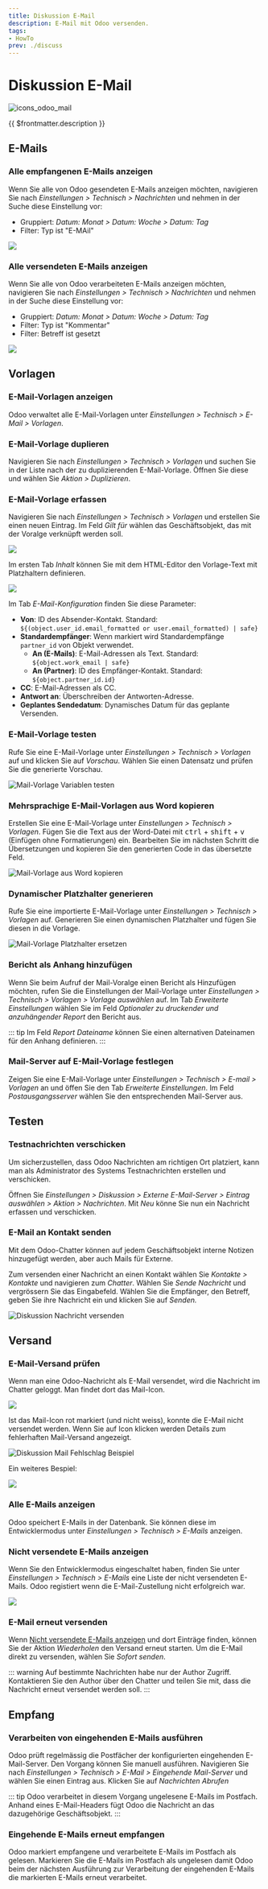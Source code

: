 ```yaml
---
title: Diskussion E-Mail
description: E-Mail mit Odoo versenden.
tags:
- HowTo
prev: ./discuss
---
```

# Diskussion E-Mail
![icons_odoo_mail](attachments/icons_odoo_mail.png)

{{ $frontmatter.description }}

## E-Mails

### Alle empfangenen E-Mails anzeigen

Wenn Sie alle von Odoo gesendeten E-Mails anzeigen möchten, navigieren Sie nach *Einstellungen > Technisch > Nachrichten* und nehmen in der Suche diese Einstellung vor:

* Gruppiert: *Datum: Monat > Datum: Woche > Datum: Tag*
* Filter: Typ ist "E-MAil"

![](attachments/Diskussion%20E-Mail%20Empfang.png)

### Alle versendeten E-Mails anzeigen

Wenn Sie alle von Odoo verarbeiteten E-Mails anzeigen möchten, navigieren Sie nach *Einstellungen > Technisch > Nachrichten* und nehmen in der Suche diese Einstellung vor:

* Gruppiert: *Datum: Monat > Datum: Woche > Datum: Tag*
* Filter: Typ ist "Kommentar"
* Filter: Betreff ist gesetzt

![](attachments/Diskussion%20E-Mail%20Gesendet.png)

## Vorlagen

### E-Mail-Vorlagen anzeigen

Odoo verwaltet alle E-Mail-Vorlagen unter *Einstellungen > Technisch > E-Mail > Vorlagen*.

### E-Mail-Vorlage duplieren

Navigieren Sie nach *Einstellungen > Technisch > Vorlagen* und suchen Sie in der Liste nach der zu duplizierenden E-Mail-Vorlage. Öffnen Sie diese und wählen Sie *Aktion > Duplizieren*.

### E-Mail-Vorlage erfassen

Navigieren Sie nach *Einstellungen > Technisch > Vorlagen* und erstellen Sie einen neuen Eintrag. Im Feld *Gilt für* wählen das Geschäftsobjekt, das mit der Voralge verknüpft werden soll.

![](attachments/Diskussion%20E-Mail%20Gilt%20für.png)

Im ersten Tab *Inhalt* können Sie mit dem HTML-Editor den Vorlage-Text mit Platzhaltern definieren. 

![](attachments/Diskussion%20E-Mail%20HTML.png)

Im Tab *E-Mail-Konfiguration* finden Sie diese Parameter:

* **Von**: ID des Absender-Kontakt. Standard: `${(object.user_id.email_formatted or user.email_formatted) | safe}`
* **Standardempfänger**: Wenn markiert wird Standardempfänge `partner_id` von Objekt verwendet.
	* **An (E-Mails)**: E-Mail-Adressen als Text. Standard: `${object.work_email | safe}`
	* **An (Partner)**: ID des Empfänger-Kontakt. Standard: `${object.partner_id.id}`
* **CC**: E-Mail-Adressen als CC.
* **Antwort an**: Überschreiben der Antworten-Adresse.
* **Geplantes Sendedatum**: Dynamisches Datum für das geplante Versenden.

### E-Mail-Vorlage testen

Rufe Sie eine E-Mail-Vorlage unter *Einstellungen > Technisch > Vorlagen* auf und klicken Sie auf *Vorschau*. Wählen Sie einen Datensatz und prüfen Sie die generierte Vorschau.

![Mail-Vorlage Variablen testen](attachments/Mail-Vorlage%20Variablen%20testen.gif)

### Mehrsprachige E-Mail-Vorlagen aus Word kopieren

Erstellen Sie eine E-Mail-Vorlage unter *Einstellungen > Technisch > Vorlagen*. Fügen Sie die Text aus der Word-Datei mit <kbd>ctrl</kbd> + <kbd>shift</kbd> + <kbd>v</kbd> (Einfügen ohne Formatierungen) ein. Bearbeiten Sie  im nächsten Schritt die Übersetzungen und kopieren Sie den generierten Code in das übersetzte Feld.

![Mail-Vorlage aus Word kopieren](attachments/Mail-Vorlage%20aus%20Word%20kopieren.gif)

### Dynamischer Platzhalter generieren

Rufe Sie eine importierte E-Mail-Vorlage unter *Einstellungen > Technisch > Vorlagen* auf. Generieren Sie einen dynamischen Platzhalter und fügen Sie diesen in die Vorlage.

![Mail-Vorlage Platzhalter ersetzen](attachments/Mail-Vorlage%20Platzhalter%20ersetzen.gif)

### Bericht als Anhang hinzufügen

Wenn Sie beim Aufruf der Mail-Voralge einen Bericht als Hinzufügen möchten, rufen Sie die Einstellungen der Mail-Vorlage unter *Einstellungen > Technisch > Vorlagen > Vorlage auswählen* auf. Im Tab *Erweiterte Einstellungen* wählen Sie im Feld *Optionaler zu druckender und anzuhängender Report* den Bericht aus.

::: tip
Im Feld *Report Dateiname* können Sie einen alternativen Dateinamen für den Anhang definieren.
:::

### Mail-Server auf E-Mail-Vorlage festlegen

Zeigen Sie eine E-Mail-Vorlage unter *Einstellungen > Technisch > E-mail > Vorlagen* an und öffen Sie den Tab *Erweiterte Einstellungen*. Im Feld *Postausgangsserver* wählen Sie den entsprechenden Mail-Server aus.

## Testen

### Testnachrichten verschicken

Um sicherzustellen, dass Odoo Nachrichten am richtigen Ort platziert, kann man als Administrator des Systems Testnachrichten erstellen und verschicken.

Öffnen Sie *Einstellungen > Diskussion > Externe E-Mail-Server > Eintrag auswählen > Aktion > Nachrichten*. Mit *Neu* könne Sie nun ein Nachricht erfassen und verschicken.

### E-Mail an Kontakt senden

Mit dem Odoo-Chatter können auf jedem Geschäftsobjekt interne Notizen hinzugefügt werden, aber auch Mails für Externe.

Zum versenden einer Nachricht an einen Kontakt wählen Sie *Kontakte > Kontakte* und navigieren zum *Chatter*. Wählen Sie *Sende Nachricht* und vergrössern Sie das Eingabefeld. Wählen Sie die Empfänger, den Betreff, geben Sie ihre Nachricht ein und klicken Sie auf *Senden.*

![Diskussion Nachricht versenden](attachments/Diskussion%20Nachricht%20versenden.gif)

## Versand

### E-Mail-Versand prüfen

Wenn man eine Odoo-Nachricht als E-Mail versendet, wird die Nachricht im Chatter geloggt. Man findet dort das Mail-Icon.

![](attachments/Diskussion%20Mail%20Fehlschlag.png)

Ist das Mail-Icon rot markiert (und nicht weiss), konnte die E-Mail nicht versendet werden. Wenn Sie auf Icon klicken werden Details zum fehlerhaften Mail-Versand angezeigt.

![Diskussion Mail Fehlschlag Beispiel](attachments/Diskussion%20Mail%20Fehlschlag%20Beispiel.png)

Ein weiteres Bespiel:

![](attachments/Diskussion%20E-Mail%20Fehler%20Single%20Domains.png)

### Alle E-Mails anzeigen

Odoo speichert E-Mails in der Datenbank. Sie können diese im Entwicklermodus unter *Einstellungen > Technisch > E-Mails* anzeigen.

### Nicht versendete E-Mails anzeigen

Wenn Sie den Entwicklermodus eingeschaltet haben, finden Sie unter *Einstellungen > Technisch > E-Mails* eine Liste der nicht versendeten E-Mails. Odoo registiert wenn die E-Mail-Zustellung nicht erfolgreich war.

![](attachments/Diskussion%20nicht%20versendete%20E-Mails.png)

### E-Mail erneut versenden

Wenn [Nicht versendete E-Mails anzeigen](#Nicht%20versendete%20E-Mails%20anzeigen) und dort Einträge finden, können Sie der Aktion *Wiederholen* den Versand erneut starten. Um die E-Mail direkt zu versenden, wählen Sie *Sofort senden*.

::: warning
Auf bestimmte Nachrichten habe nur der Author Zugriff. Kontaktieren Sie den Author über den Chatter und teilen Sie mit, dass die Nachricht erneut versendet werden soll. 
:::

## Empfang

### Verarbeiten von eingehenden E-Mails ausführen

Odoo prüft regelmässig die Postfächer der konfigurierten eingehenden E-Mail-Server. Den Vorgang können Sie manuell ausführen. Navigieren Sie nach *Einstellungen > Technisch > E-Mail > Eingehende Mail-Server* und wählen Sie einen Eintrag aus. Klicken Sie auf *Nachrichten Abrufen*

::: tip
Odoo verarbeitet in diesem Vorgang ungelesene E-Mails im Postfach. Anhand eines E-Mail-Headers fügt Odoo die Nachricht an das dazugehörige Geschäftsobjekt.
:::

### Eingehende E-Mails erneut empfangen

Odoo markiert empfangene und verarbeitete E-Mails im Postfach als gelesen. Markieren Sie die E-Mails im Postfach als ungelesen damit Odoo beim der nächsten Ausführung zur Verarbeitung der eingehenden E-Mails die markierten E-Mails erneut verarbeitet.